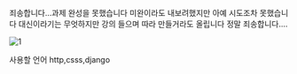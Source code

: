 죄송합니다...과제 완성을 못했습니다 미완이라도 내보려했지만 아예 시도조차 못했습니다 
대신이라기는 무엇하지만 강의 들으며 따라 만들거라도 올립니다 정말 죄송합니다....



![1](https://github.com/danieldfdf/spartamarket/assets/159987430/40c3f675-f773-4e03-ab11-2b53248fab25)




사용할 언어 http,csss,django



